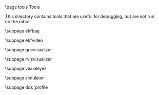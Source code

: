 \page tools Tools

This directory contains tools that are useful for debugging,
but are not run on the robot.

\subpage ekfbag

\subpage ekfvideo

\subpage gncvisualizer

\subpage rvizvisualizer

\subpage visualeyez

\subpage simulator

\subpage dds_profile